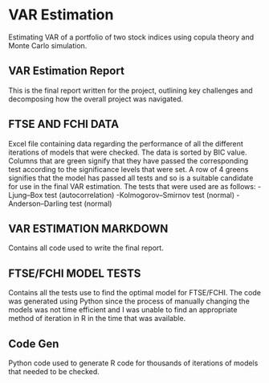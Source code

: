 # VAR Estimation
Estimating VAR of a portfolio of two stock indices using copula theory and Monte Carlo simulation.

## VAR Estimation Report
This is the final report written for the project, outlining key challenges and decomposing how the overall project was navigated. 

## FTSE AND FCHI DATA
Excel file containing data regarding the performance of all the different iterations of models that were checked. The data is sorted by BIC value. Columns that are green signify that they have passed the corresponding test according to the significance levels that were set. A row of 4 greens signifies that the model has passed all tests and so is a suitable candidate for use in the final VAR estimation. The tests that were used are as follows: 
-Ljung–Box test (autocorrelation)
-Kolmogorov–Smirnov test (normal)
-Anderson–Darling test (normal)

## VAR ESTIMATION MARKDOWN
Contains all code used to write the final report. 

## FTSE/FCHI MODEL TESTS
Contains all the tests use to find the optimal model for FTSE/FCHI. The code was generated using Python since the process of manually changing the models was not time efficient and I was unable to find an appropriate method of iteration in R in the time that was available. 

## Code Gen
Python code used to generate R code for thousands of iterations of models that needed to be checked. 


